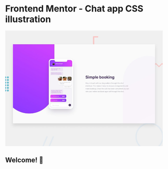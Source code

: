 # Frontend Mentor - Chat app CSS illustration

![Design preview for the Chat app CSS illustration coding challenge](./design/desktop-preview.jpg)

## Welcome! 👋


